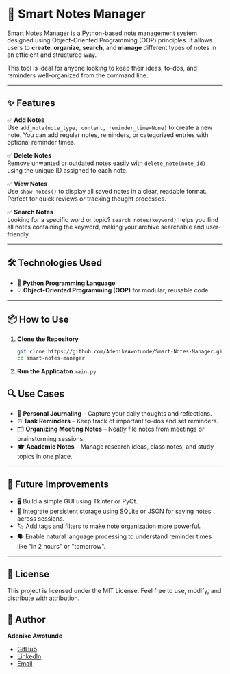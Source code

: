 # 🧠 Smart Notes Manager

Smart Notes Manager is a Python-based note management system designed using Object-Oriented Programming (OOP) principles. It allows users to **create**, **organize**, **search**, and **manage** different types of notes in an efficient and structured way.

This tool is ideal for anyone looking to keep their ideas, to-dos, and reminders well-organized from the command line.

---

## ✨ Features

✅ **Add Notes**  
Use `add_note(note_type, content, reminder_time=None)` to create a new note. You can add regular notes, reminders, or categorized entries with optional reminder times.

✅ **Delete Notes**  
Remove unwanted or outdated notes easily with `delete_note(note_id)` using the unique ID assigned to each note.

✅ **View Notes**  
Use `show_notes()` to display all saved notes in a clear, readable format. Perfect for quick reviews or tracking thought processes.

✅ **Search Notes**  
Looking for a specific word or topic? `search_notes(keyword)` helps you find all notes containing the keyword, making your archive searchable and user-friendly.

---

## 🛠️ Technologies Used

- 🐍 **Python Programming Language**
- 💡 **Object-Oriented Programming (OOP)** for modular, reusable code

---

## 📦 How to Use

1. **Clone the Repository**
   ```bash
   git clone https://github.com/AdenikeAwotunde/Smart-Notes-Manager.git
   cd smart-notes-manager
   
2. **Run the Applicaton**
``` main.py ```

## 🔍 Use Cases

- 📝 **Personal Journaling** – Capture your daily thoughts and reflections.
- ⏰ **Task Reminders** – Keep track of important to-dos and set reminders.
- 🗂️ **Organizing Meeting Notes** – Neatly file notes from meetings or brainstorming sessions.
- 🎓 **Academic Notes** – Manage research ideas, class notes, and study topics in one place.

---

## 🚀 Future Improvements

- 🖥️ Build a simple GUI using Tkinter or PyQt.
- 💾 Integrate persistent storage using SQLite or JSON for saving notes across sessions.
- 🏷️ Add tags and filters to make note organization more powerful.
- 🗣️ Enable natural language processing to understand reminder times like "in 2 hours" or "tomorrow".

---

## 📝 License
This project is licensed under the MIT License. Feel free to use, modify, and distribute with attribution.

## 👤 Author

**Adenike Awotunde**  
- [GitHub](https://github.com/AdenikeAwotunde)  
- [LinkedIn](https://www.linkedin.com/in/adenike-awotunde-b9740b80)
- [Email](adenikeisblessed@gmail.com)
